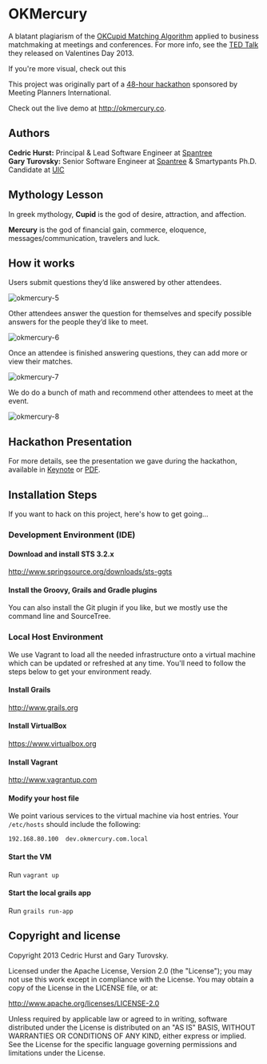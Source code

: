 # OKMercury

A blatant plagiarism of the [OKCupid Matching Algorithm](http://www.okcupid.com/help/match-percentages) applied to 
business matchmaking at meetings and conferences.  For more info, see the 
[TED Talk](http://ed.ted.com/lessons/inside-okcupid-the-math-of-online-dating-christian-rudder) they released on Valentines
Day 2013.

If you're more visual, check out this 

This project was originally part of a [48-hour hackathon](http://mpitechcon.com/hackathon/) sponsored by Meeting
Planners International.

Check out the live demo at http://okmercury.co.

## Authors

**Cedric Hurst:** Principal & Lead Software Engineer at [Spantree]  
**Gary Turovsky:** Senior Software Engineer at [Spantree] & Smartypants Ph.D. Candidate at [UIC]

## Mythology Lesson

In greek mythology, **Cupid** is the god of desire, attraction, and affection.

**Mercury** is the god of financial gain, commerce, eloquence, messages/communication, travelers and luck.

## How it works

Users submit questions they’d like answered by other attendees.

![okmercury-5](https://f.cloud.github.com/assets/530343/166279/cf637856-7996-11e2-908a-f501d5df01dc.png)

Other attendees answer the question for themselves and specify possible answers for the people they’d like to meet.

![okmercury-6](https://f.cloud.github.com/assets/530343/166284/1ff9e4a8-7997-11e2-91a8-84adf259e2dc.png)

Once an attendee is finished answering questions, they can add more or view their matches.

![okmercury-7](https://f.cloud.github.com/assets/530343/166285/2ef831d0-7997-11e2-974d-ff191073682e.png)

We do do a bunch of math and recommend other attendees to meet at the event.

![okmercury-8](https://f.cloud.github.com/assets/530343/166287/43f82e82-7997-11e2-8faa-05d96a19859c.png)

## Hackathon Presentation

For more details, see the presentation we gave during the hackathon, available in
[Keynote](https://github.com/Spantree/okmercury/blob/develop/docs/mpi-presentation.key?raw=true) or
[PDF](https://github.com/Spantree/okmercury/blob/develop/docs/mpi-presentation.pdf?raw=true).

## Installation Steps

If you want to hack on this project, here's how to get going...

### Development Environment (IDE)

#### Download and install STS 3.2.x

http://www.springsource.org/downloads/sts-ggts

#### Install the Groovy, Grails and Gradle plugins

You can also install the Git plugin if you like, but we mostly use the command line and SourceTree.

### Local Host Environment

We use Vagrant to load all the needed infrastructure onto a virtual machine which can be updated or refreshed at any
time.  You'll need to follow the steps below to get your environment ready.

#### Install Grails

http://www.grails.org

#### Install VirtualBox

https://www.virtualbox.org

#### Install Vagrant

http://www.vagrantup.com

#### Modify your host file

We point various services to the virtual machine via host entries.  Your `/etc/hosts` should include the following:

```
192.168.80.100  dev.okmercury.com.local
```

#### Start the VM

Run `vagrant up`


#### Start the local grails app

Run `grails run-app`


## Copyright and license

Copyright 2013 Cedric Hurst and Gary Turovsky.

Licensed under the Apache License, Version 2.0 (the "License"); you may not use this work except in compliance with the License. You may obtain a copy of the License in the LICENSE file, or at:

http://www.apache.org/licenses/LICENSE-2.0

Unless required by applicable law or agreed to in writing, software distributed under the License is distributed on an "AS IS" BASIS, WITHOUT WARRANTIES OR CONDITIONS OF ANY KIND, either express or implied. See the License for the specific language governing permissions and limitations under the License.

[Spantree]: http://www.spantree.net
[UIC]: http://www.cs.uic.edu/
